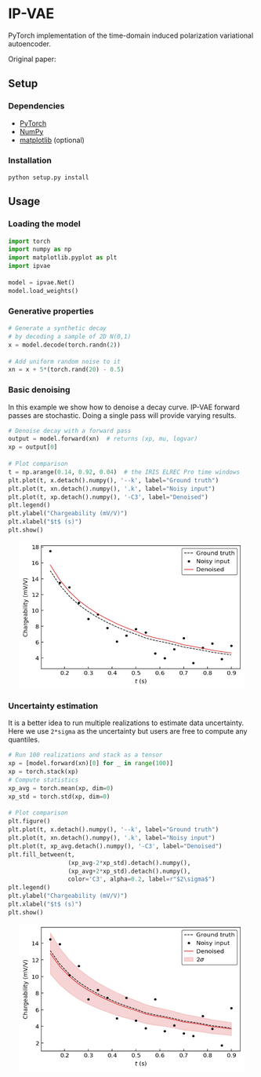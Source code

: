 # IP-VAE
PyTorch implementation of the time-domain induced polarization variational autoencoder.

Original paper:

## Setup

### Dependencies
- [PyTorch](https://pytorch.org/)
- [NumPy](https://numpy.org/)
- [matplotlib](https://matplotlib.org/) (optional)

### Installation
```console
python setup.py install
```

## Usage

### Loading the model
```python
import torch
import numpy as np
import matplotlib.pyplot as plt
import ipvae

model = ipvae.Net()
model.load_weights()
```

### Generative properties
```python
# Generate a synthetic decay
# by decoding a sample of 2D N(0,1)
x = model.decode(torch.randn(2))

# Add uniform random noise to it
xn = x + 5*(torch.rand(20) - 0.5)
```

### Basic denoising
In this example we show how to denoise a decay curve. IP-VAE forward passes are stochastic. Doing a single pass will provide varying results.
```python
# Denoise decay with a forward pass
output = model.forward(xn)  # returns (xp, mu, logvar)
xp = output[0]

# Plot comparison
t = np.arange(0.14, 0.92, 0.04)  # the IRIS ELREC Pro time windows
plt.plot(t, x.detach().numpy(), '--k', label="Ground truth")
plt.plot(t, xn.detach().numpy(), '.k', label="Noisy input")
plt.plot(t, xp.detach().numpy(), '-C3', label="Denoised")
plt.legend()
plt.ylabel("Chargeability (mV/V)")
plt.xlabel("$t$ (s)")
plt.show()
```

<p align="center">
  <img width="460" height="300" src="./figures/example-1.png">
</p>

### Uncertainty estimation
It is a better idea to run multiple realizations to estimate data uncertainty. Here we use `2*sigma` as the uncertainty but users are free to compute any quantiles.

```python
# Run 100 realizations and stack as a tensor
xp = [model.forward(xn)[0] for _ in range(100)]
xp = torch.stack(xp)
# Compute statistics
xp_avg = torch.mean(xp, dim=0)
xp_std = torch.std(xp, dim=0)

# Plot comparison
plt.figure()
plt.plot(t, x.detach().numpy(), '--k', label="Ground truth")
plt.plot(t, xn.detach().numpy(), '.k', label="Noisy input")
plt.plot(t, xp_avg.detach().numpy(), '-C3', label="Denoised")
plt.fill_between(t,
                 (xp_avg-2*xp_std).detach().numpy(),
                 (xp_avg+2*xp_std).detach().numpy(),
                 color='C3', alpha=0.2, label=r"$2\sigma$")
plt.legend()
plt.ylabel("Chargeability (mV/V)")
plt.xlabel("$t$ (s)")
plt.show()
```

<p align="center">
  <img width="460" height="300" src="./figures/example-2.png">
</p>
